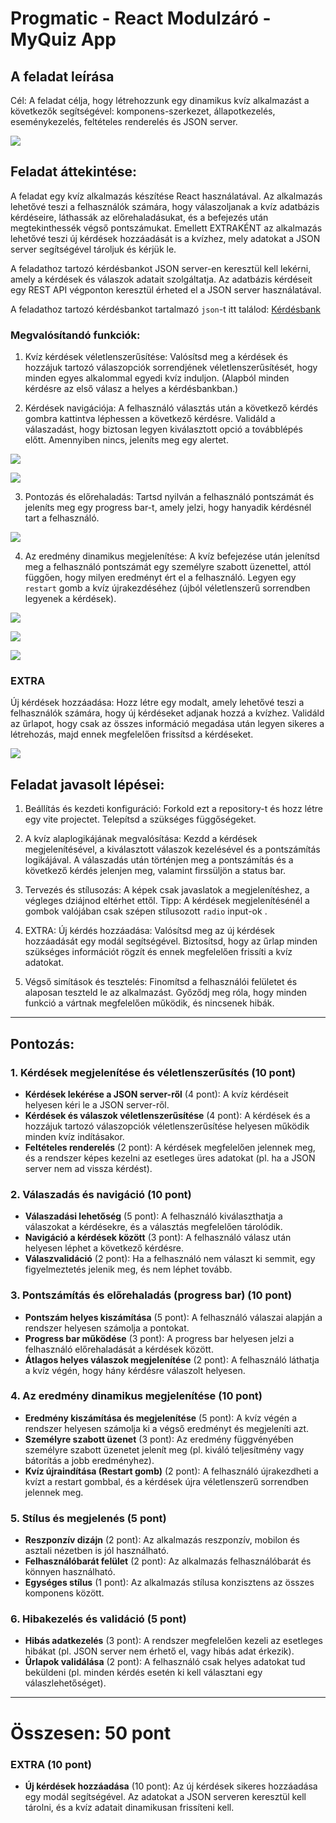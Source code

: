 # Progmatic - React Modulzáró - MyQuiz App

## A feladat leírása

Cél: A feladat célja, hogy létrehozzunk egy dinamikus kvíz alkalmazást a következők segítségével: komponens-szerkezet, állapotkezelés, eseménykezelés, feltételes renderelés és JSON server.

![](./assets/quiz1.JPG)

## Feladat áttekintése:

A feladat egy kvíz alkalmazás készítése React használatával. Az alkalmazás lehetővé teszi a felhasználók számára, hogy válaszoljanak a kvíz adatbázis kérdéseire, láthassák az előrehaladásukat, és a befejezés után megtekinthessék végső pontszámukat. Emellett EXTRAKÉNT az alkalmazás lehetővé teszi új kérdések hozzáadását is a kvízhez, mely adatokat a JSON server segítségével tároljuk és kérjük le.

A feladathoz tartozó kérdésbankot JSON server-en keresztül kell lekérni, amely a kérdések és válaszok adatait szolgáltatja. Az adatbázis kérdéseit egy REST API végponton keresztül érheted el a JSON server használatával.

A feladathoz tartozó kérdésbankot tartalmazó `json`-t itt találod: [Kérdésbank](./assets/quizData.js)

### Megvalósítandó funkciók:

1. Kvíz kérdések véletlenszerűsítése: Valósítsd meg a kérdések és hozzájuk tartozó válaszopciók sorrendjének véletlenszerűsítését, hogy minden egyes alkalommal egyedi kvíz induljon. (Alapból minden kérdésre az első válasz a helyes a kérdésbankban.)

2. Kérdések navigációja: A felhasználó választás után a következő kérdés gombra kattintva léphessen a következő kérdésre. Validáld a válaszadást, hogy biztosan legyen kiválasztott opció a továbblépés előtt. Amennyiben nincs, jeleníts meg egy alertet.

![](./assets/gif/select.gif)

![](./assets/quiz2.JPG)

3. Pontozás és előrehaladás: Tartsd nyilván a felhasználó pontszámát és jeleníts meg egy progress bar-t, amely jelzi, hogy hanyadik kérdésnél tart a felhasználó.

![](./assets/gif/navigate.gif)

4. Az eredmény dinamikus megjelenítése: A kvíz befejezése után jelenítsd meg a felhasználó pontszámát egy személyre szabott üzenettel, attól függően, hogy milyen eredményt ért el a felhasználó. Legyen egy `restart` gomb a kvíz újrakezdéséhez (újból véletlenszerű sorrendben legyenek a kérdések).

![](./assets/quiz3.JPG)

![](./assets/quiz4.JPG)

![](./assets/quiz5.JPG)

### EXTRA

Új kérdések hozzáadása: Hozz létre egy modalt, amely lehetővé teszi a felhasználók számára, hogy új kérdéseket adjanak hozzá a kvízhez. Validáld az űrlapot, hogy csak az összes információ megadása után legyen sikeres a létrehozás, majd ennek megfelelően frissítsd a kérdéseket.

![](./assets/quiz6.JPG)

## Feladat javasolt lépései:

1. Beállítás és kezdeti konfiguráció: Forkold ezt a repository-t és hozz létre egy vite projectet. Telepítsd a szükséges függőségeket.

1. A kvíz alaplogikájának megvalósítása: Kezdd a kérdések megjelenítésével, a kiválasztott válaszok kezelésével és a pontszámítás logikájával. A válaszadás után történjen meg a pontszámítás és a következő kérdés jelenjen meg, valamint firssüljön a status bar.

1. Tervezés és stílusozás: A képek csak javaslatok a megjelenítéshez, a végleges dziájnod eltérhet ettől.
   Tipp: A kérdések megjelenítésénél a gombok valójában csak szépen stílusozott `radio` input-ok .

1. EXTRA: Új kérdés hozzáadása: Valósítsd meg az új kérdések hozzáadását egy modál segítségével. Biztosítsd, hogy az űrlap minden szükséges információt rögzít és ennek megfelelően frissíti a kvíz adatokat.

1. Végső simítások és tesztelés: Finomítsd a felhasználói felületet és alaposan teszteld le az alkalmazást. Győződj meg róla, hogy minden funkció a vártnak megfelelően működik, és nincsenek hibák.

<hr />

## Pontozás:

### 1. **Kérdések megjelenítése és véletlenszerűsítés** (10 pont)

- **Kérdések lekérése a JSON server-ről** (4 pont): A kvíz kérdéseit helyesen kéri le a JSON server-ről.
- **Kérdések és válaszok véletlenszerűsítése** (4 pont): A kérdések és a hozzájuk tartozó válaszopciók véletlenszerűsítése helyesen működik minden kvíz indításakor.
- **Feltételes renderelés** (2 pont): A kérdések megfelelően jelennek meg, és a rendszer képes kezelni az esetleges üres adatokat (pl. ha a JSON server nem ad vissza kérdést).

### 2. **Válaszadás és navigáció** (10 pont)

- **Válaszadási lehetőség** (5 pont): A felhasználó kiválaszthatja a válaszokat a kérdésekre, és a választás megfelelően tárolódik.
- **Navigáció a kérdések között** (3 pont): A felhasználó válasz után helyesen léphet a következő kérdésre.
- **Válaszvalidáció** (2 pont): Ha a felhasználó nem választ ki semmit, egy figyelmeztetés jelenik meg, és nem léphet tovább.

### 3. **Pontszámítás és előrehaladás (progress bar)** (10 pont)

- **Pontszám helyes kiszámítása** (5 pont): A felhasználó válaszai alapján a rendszer helyesen számolja a pontokat.
- **Progress bar működése** (3 pont): A progress bar helyesen jelzi a felhasználó előrehaladását a kérdések között.
- **Átlagos helyes válaszok megjelenítése** (2 pont): A felhasználó láthatja a kvíz végén, hogy hány kérdésre válaszolt helyesen.

### 4. **Az eredmény dinamikus megjelenítése** (10 pont)

- **Eredmény kiszámítása és megjelenítése** (5 pont): A kvíz végén a rendszer helyesen számolja ki a végső eredményt és megjeleníti azt.
- **Személyre szabott üzenet** (3 pont): Az eredmény függvényében személyre szabott üzenetet jelenít meg (pl. kiváló teljesítmény vagy bátorítás a jobb eredményhez).
- **Kvíz újraindítása (Restart gomb)** (2 pont): A felhasználó újrakezdheti a kvízt a restart gombbal, és a kérdések újra véletlenszerű sorrendben jelennek meg.

### 5. **Stílus és megjelenés** (5 pont)

- **Reszponzív dizájn** (2 pont): Az alkalmazás reszponzív, mobilon és asztali nézetben is jól használható.
- **Felhasználóbarát felület** (2 pont): Az alkalmazás felhasználóbarát és könnyen használható.
- **Egységes stílus** (1 pont): Az alkalmazás stílusa konzisztens az összes komponens között.

### 6. **Hibakezelés és validáció** (5 pont)

- **Hibás adatkezelés** (3 pont): A rendszer megfelelően kezeli az esetleges hibákat (pl. JSON server nem érhető el, vagy hibás adat érkezik).
- **Űrlapok validálása** (2 pont): A felhasználó csak helyes adatokat tud beküldeni (pl. minden kérdés esetén ki kell választani egy válaszlehetőséget).

---

# **Összesen: 50 pont**

### EXTRA (10 pont)

- **Új kérdések hozzáadása** (10 pont): Az új kérdések sikeres hozzáadása egy modál segítségével. Az adatokat a JSON serveren keresztül kell tárolni, és a kvíz adatait dinamikusan frissíteni kell.
